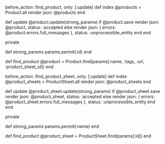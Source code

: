 before_action :find_product, only: [:update]
def index
  @products = Product.all
  render json: @products
end

def update
  @product.update(strong_params)
  if @product.save
    render json: @product, status: :accepted
  else
    render json: { errors: @product.errors.full_messages }, status: :unprocessible_entity
  end
end

private

def strong_params
  params.permit(:id)
end

def find_product
  @product = Product.find(params[:name, :tags, :url, :product_sheet_id])
end


before_action :find_product_sheet, only: [:update]
def index
  @product_sheets = ProductSheet.all
  render json: @product_sheets
end

def update
  @product_sheet.update(strong_params)
  if @product_sheet.save
    render json: @product_sheet, status: :accepted
  else
    render json: { errors: @product_sheet.errors.full_messages }, status: :unprocessible_entity
  end
end

private

def strong_params
  params.permit(:name)
end

def find_product
  @product_sheet = ProductSheet.find(params[:id])
end
